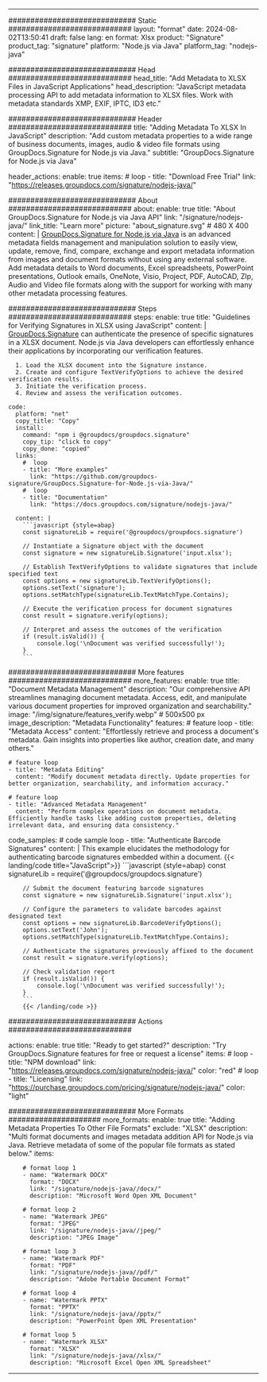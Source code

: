 



---
############################# Static ############################
layout: "format"
date:  2024-08-02T13:50:41
draft: false
lang: en
format: Xlsx
product: "Signature"
product_tag: "signature"
platform: "Node.js via Java"
platform_tag: "nodejs-java"

############################# Head ############################
head_title: "Add Metadata to XLSX Files in JavaScript Applications"
head_description: "JavaScript metadata processing API to add metadata information to XLSX files. Work with metadata standards XMP, EXIF, IPTC, ID3 etc."

############################# Header ############################
title: "Adding Metadata To XLSX In JavaScript" 
description: "Add custom metadata properties to a wide range of business documents, images, audio & video file formats using GroupDocs.Signature for Node.js via Java."
subtitle: "GroupDocs.Signature for Node.js via Java" 

header_actions:
  enable: true
  items:
    #  loop
    - title: "Download Free Trial"
      link: "https://releases.groupdocs.com/signature/nodejs-java/"
      
############################# About ############################
about:
    enable: true
    title: "About GroupDocs.Signature for Node.js via Java API"
    link: "/signature/nodejs-java/"
    link_title: "Learn more"
    picture: "about_signature.svg" # 480 X 400
    content: |
       [GroupDocs.Signature for Node.js via Java](/signature/nodejs-java/) is an advanced metadata fields management and manipulation solution to easily view, update, remove, find, compare, exchange and export metadata information from images and document formats without using any external software. Add metadata details to Word documents, Excel spreadsheets, PowerPoint presentations, Outlook emails, OneNote, Visio, Project, PDF, AutoCAD, ZIp, Audio and Video file formats along with the support for working with many other metadata processing features.

############################# Steps ############################
steps:
    enable: true
    title: "Guidelines for Verifying Signatures in XLSX using JavaScript"
    content: |
      [GroupDocs.Signature](/signature/nodejs-java/) can authenticate the presence of specific signatures in a XLSX document. Node.js via Java developers can effortlessly enhance their applications by incorporating our verification features.
      
      1. Load the XLSX document into the Signature instance.
      2. Create and configure TextVerifyOptions to achieve the desired verification results.
      3. Initiate the verification process.
      4. Review and assess the verification outcomes.
   
    code:
      platform: "net"
      copy_title: "Copy"
      install:
        command: "npm i @groupdocs/groupdocs.signature"
        copy_tip: "click to copy"
        copy_done: "copied"
      links:
        #  loop
        - title: "More examples"
          link: "https://github.com/groupdocs-signature/GroupDocs.Signature-for-Node.js-via-Java/"
        #  loop
        - title: "Documentation"
          link: "https://docs.groupdocs.com/signature/nodejs-java/"
          
      content: |
        ```javascript {style=abap}
        const signatureLib = require('@groupdocs/groupdocs.signature')

        // Instantiate a Signature object with the document
        const signature = new signatureLib.Signature('input.xlsx');

        // Establish TextVerifyOptions to validate signatures that include specified text
        const options = new signatureLib.TextVerifyOptions();
        options.setText('signature');
        options.setMatchType(signatureLib.TextMatchType.Contains);

        // Execute the verification process for document signatures
        const result = signature.verify(options);

        // Interpret and assess the outcomes of the verification
        if (result.isValid()) {
            console.log('\nDocument was verified successfully!');
        }
        ```            

############################# More features ############################
more_features:
  enable: true
  title: "Document Metadata Management"
  description: "Our comprehensive API streamlines managing document metadata. Access, edit, and manipulate various document properties for improved organization and searchability."
  image: "/img/signature/features_verify.webp" # 500x500 px
  image_description: "Metadata Functionality"
  features:
    # feature loop
    - title: "Metadata Access"
      content: "Effortlessly retrieve and process a document's metadata. Gain insights into properties like author, creation date, and many others."

    # feature loop
    - title: "Metadata Editing"
      content: "Modify document metadata directly. Update properties for better organization, searchability, and information accuracy."

    # feature loop
    - title: "Advanced Metadata Management"
      content: "Perform complex operations on document metadata. Efficiently handle tasks like adding custom properties, deleting irrelevant data, and ensuring data consistency."
      
  code_samples:
    # code sample loop
    - title: "Authenticate Barcode Signatures"
      content: |
        This example elucidates the methodology for authenticating barcode signatures embedded within a document.
        {{< landing/code title="JavaScript">}}
        ```javascript {style=abap}
        const signatureLib = require('@groupdocs/groupdocs.signature')
        
        // Submit the document featuring barcode signatures
        const signature = new signatureLib.Signature('input.xlsx');

        // Configure the parameters to validate barcodes against designated text
        const options = new signatureLib.BarcodeVerifyOptions();
        options.setText('John');
        options.setMatchType(signatureLib.TextMatchType.Contains);

        // Authenticate the signatures previously affixed to the document
        const result = signature.verify(options);

        // Check validation report
        if (result.isValid()) {
            console.log('\nDocument was verified successfully!');
        }
        ```
        {{< /landing/code >}}


############################# Actions ############################

actions:
  enable: true
  title: "Ready to get started?"
  description: "Try GroupDocs.Signature features for free or request a license"
  items:
    #  loop
    - title: "NPM download"
      link: "https://releases.groupdocs.com/signature/nodejs-java/"
      color: "red"
        #  loop
    - title: "Licensing"
      link: "https://purchase.groupdocs.com/pricing/signature/nodejs-java/"
      color: "light"


############################# More Formats #####################
more_formats:
    enable: true
    title: "Adding Metadata Properties To Other File Formats"
    exclude: "XLSX"
    description: "Multi format documents and images metadata addition API for Node.js via Java. Retrieve metadata of some of the popular file formats as stated below."
    items: 
          
        # format loop 1
        - name: "Watermark DOCX"
          format: "DOCX"
          link: "/signature/nodejs-java//docx/"
          description: "Microsoft Word Open XML Document"
          
        # format loop 2
        - name: "Watermark JPEG"
          format: "JPEG"
          link: "/signature/nodejs-java//jpeg/"
          description: "JPEG Image"
          
        # format loop 3
        - name: "Watermark PDF"
          format: "PDF"
          link: "/signature/nodejs-java//pdf/"
          description: "Adobe Portable Document Format"
          
        # format loop 4
        - name: "Watermark PPTX"
          format: "PPTX"
          link: "/signature/nodejs-java//pptx/"
          description: "PowerPoint Open XML Presentation"
          
        # format loop 5
        - name: "Watermark XLSX"
          format: "XLSX"
          link: "/signature/nodejs-java//xlsx/"
          description: "Microsoft Excel Open XML Spreadsheet"


          

---